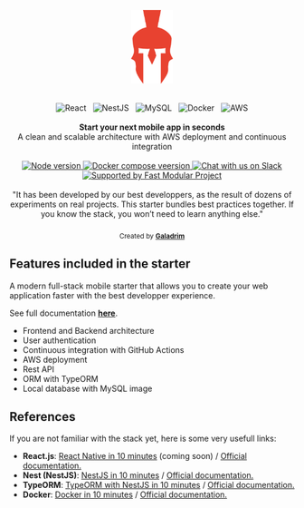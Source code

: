 <p align="center">
  <a href="https://fast-modular-project.com/" target="_blank">
    <img src="./fmp.png" height="130px" alt="FMP Logo"/>
  </a>
</p>

<br />

<div align="center">
  <img src="https://fast-modular-project.com/assets/imgs/technologies/reactjs.png" height="40px" alt="React"/>&nbsp;&nbsp;
  <img src="https://fast-modular-project.com/assets/imgs/technologies/nestjs.svg" height="40px" alt="NestJS"/>&nbsp;&nbsp;
  <img src="https://fast-modular-project.com/assets/imgs/technologies/mysql.png" height="40px" alt="MySQL"/>&nbsp;&nbsp;
  <img src="https://fast-modular-project.com/assets/imgs/technologies/docker.png" height="40px" alt="Docker"/>&nbsp;&nbsp;
  <img src="https://fast-modular-project.com/assets/imgs/technologies/aws.png" height="30px" alt="AWS"/>
</div>

<br />

<div align="center"><strong>Start your next mobile app in seconds</strong></div>
<div align="center">A clean and scalable architecture with AWS deployment and continuous integration</div>

<br />

<!-- Badges -->
<div align="center">
  <!-- Node version -->
  <a href="https://github.com/Fast-Modular-Project/starter-reactjs-nestjs-mysql/blob/master/frontend/Dockerfile#L1">
    <img src="https://img.shields.io/badge/node%20version-13.7.0-brightgreen" alt="Node version" />
  </a>
  
  <!-- Docker compose -->
  <a href="https://github.com/Fast-Modular-Project/starter-reactjs-nestjs-mysql/blob/master/docker-compose.yml#L1">
    <img src="https://img.shields.io/badge/docker%20compose-3.7-ff69b4" alt="Docker compose veersion" />
  </a>
  
  <a href="https://join.slack.com/t/fast-modular-project/shared_invite/zt-o4xbnp6b-QWVWS8VUBTaurVU1g~9rIw">
    <img 
    alt="Chat with us on Slack" src="https://img.shields.io/badge/join%20the%20community-on%20slack-blue"/>
  </a>
  <a href="https://fast-modular-project.com">
    <img alt="Supported by Fast Modular Project" src="https://img.shields.io/badge/supported%20by-Fast%20Modular%20Project-ed422e" />
  </a>
</div>

<br />

<div align="center">
  "It has been developed by our best developpers, as the result of dozens of experiments on real projects. 
  This starter bundles best practices together. If you know the stack, you won’t need to learn anything else."
</div>

<br />

<div align="center">
  <sub>Created by <strong><a href="https://galadrim.fr">Galadrim</a></strong></sub>
</div>

## Features included in the starter

A modern full-stack mobile starter that allows you to create your web application faster with the best developper experience. 

See full documentation <strong>[here](https://fast-modular-project.com/starters/starter-react-nestjs-mysql)</strong>.


- Frontend and Backend architecture
- User authentication
- Continuous integration with GitHub Actions
- AWS deployment
- Rest API
- ORM with TypeORM
- Local database with MySQL image

## References

If you are not familiar with the stack yet, here is some very usefull links:

- **React.js**: [React Native in 10 minutes](https://blog.fast-modular-project.com) (coming soon) / [Official documentation.](https://reactnative.dev/) 
- **Nest (NestJS)**: [NestJS in 10 minutes](https://blog.fast-modular-project.com/nestjs-in-10-minutes) / [Official documentation.](https://nestjs.com/) 
- **TypeORM**: [TypeORM with NestJS in 10 minutes](https://blog.fast-modular-project.com/typeorm-with-nestjs-in-10-minutes) / [Official documentation.](https://nestjs.com/) 
- **Docker**: [Docker in 10 minutes](https://blog.fast-modular-project.com/docker-in-10-minutes) / [Official documentation.](https://www.docker.com/) 

